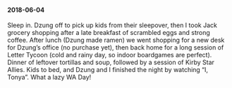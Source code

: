 #### 2018-06-04

Sleep in. Dzung off to pick up kids from their sleepover, then I took Jack grocery shopping after a late breakfast of scrambled eggs and strong coffee. After lunch (Dzung made ramen) we went shopping for a new desk for Dzung’s office (no purchase yet), then back home for a long session of Letter Tycoon (cold and rainy day, so indoor boardgames are perfect). Dinner of leftover tortillas and soup, followed by a session of Kirby Star Allies. Kids to bed, and Dzung and I finished the night by watching “I, Tonya”. What a lazy WA Day!